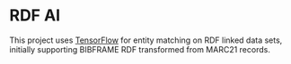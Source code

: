 # RDF AI
This project uses [TensorFlow](https://www.tensorflow.org/) for entity
matching on RDF linked data sets, initially supporting BIBFRAME RDF
transformed from MARC21 records.
